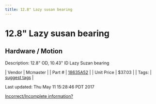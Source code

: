 ```yaml
---
title: 12.8" Lazy susan bearing
---
```


# 12.8" Lazy susan bearing
## Hardware / Motion
Description: 	12.8" OD, 10.43" ID Lazy Suzan bearing 

| Vendor | Mcmaster | 
| Part # | [18635A52](https://www.mcmaster.com/#18635A52) | 
| Unit Price | $37.03 | 
| Tags: | [suggest tags](https://docs.google.com/forms/d/e/1FAIpQLSeWyY8v3RgOty-MyWmh9U0iivNYN_molChYyS-0U-o-kOAv_g/viewform) | 

Last updated: Thu May 11 15:28:46 PDT 2017

 [Incorrect/Incomplete information?](https://docs.google.com/forms/d/e/1FAIpQLSeWyY8v3RgOty-MyWmh9U0iivNYN_molChYyS-0U-o-kOAv_g/viewform)